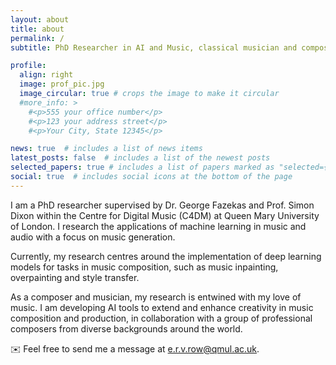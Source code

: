 ```yaml
---
layout: about
title: about
permalink: /
subtitle: PhD Researcher in AI and Music, classical musician and composer, London, UK. 

profile:
  align: right
  image: prof_pic.jpg
  image_circular: true # crops the image to make it circular
  #more_info: >
    #<p>555 your office number</p>
    #<p>123 your address street</p>
    #<p>Your City, State 12345</p>

news: true  # includes a list of news items
latest_posts: false  # includes a list of the newest posts
selected_papers: true # includes a list of papers marked as "selected={true}"
social: true  # includes social icons at the bottom of the page
---
```


I am a PhD researcher supervised by Dr. George Fazekas and Prof. Simon Dixon within the Centre for Digital Music (C4DM) at Queen Mary University of London. I research the applications of machine learning in music and audio with a focus on music generation.

Currently, my research centres around the implementation of deep learning models for tasks in music composition, such as music inpainting, overpainting and style transfer.

As a composer and musician, my research is entwined with my love of music. I am developing AI tools to extend and enhance creativity in music composition and production, in collaboration with a group of professional composers from diverse backgrounds around the world.

:envelope: Feel free to send me a message at [e.r.v.row@qmul.ac.uk](mailto:e.r.v.row@qmul.ac.uk). 

<!---
Write your biography here. Tell the world about yourself. Link to your favorite [subreddit](http://reddit.com). You can put a picture in, too. The code is already in, just name your picture `prof_pic.jpg` and put it in the `img/` folder.

Put your address / P.O. box / other info right below your picture. You can also disable any of these elements by editing `profile` property of the YAML header of your `_pages/about.md`. Edit `_bibliography/papers.bib` and Jekyll will render your [publications page](/al-folio/publications/) automatically.

Link to your social media connections, too. This theme is set up to use [Font Awesome icons](https://fontawesome.com/) and [Academicons](https://jpswalsh.github.io/academicons/), like the ones below. Add your Facebook, Twitter, LinkedIn, Google Scholar, or just disable all of them.
-->
